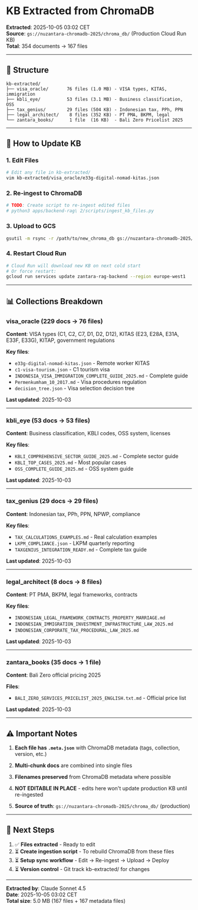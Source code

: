 # KB Extracted from ChromaDB

**Extracted**: 2025-10-05 03:02 CET  
**Source**: `gs://nuzantara-chromadb-2025/chroma_db/` (Production Cloud Run KB)  
**Total**: 354 documents → 167 files

---

## 📂 Structure

```
kb-extracted/
├── visa_oracle/       76 files (1.0 MB) - VISA types, KITAS, immigration
├── kbli_eye/          53 files (3.1 MB) - Business classification, OSS
├── tax_genius/        29 files (504 KB) - Indonesian tax, PPh, PPN
├── legal_architect/    8 files (352 KB) - PT PMA, BKPM, legal
└── zantara_books/      1 file  (16 KB)  - Bali Zero Pricelist 2025
```

---

## 🔄 How to Update KB

### **1. Edit Files**
```bash
# Edit any file in kb-extracted/
vim kb-extracted/visa_oracle/e33g-digital-nomad-kitas.json
```

### **2. Re-ingest to ChromaDB**
```bash
# TODO: Create script to re-ingest edited files
# python3 apps/backend-rag\ 2/scripts/ingest_kb_files.py
```

### **3. Upload to GCS**
```bash
gsutil -m rsync -r /path/to/new_chroma_db gs://nuzantara-chromadb-2025/chroma_db/
```

### **4. Restart Cloud Run**
```bash
# Cloud Run will download new KB on next cold start
# Or force restart:
gcloud run services update zantara-rag-backend --region europe-west1
```

---

## 📊 Collections Breakdown

### **visa_oracle** (229 docs → 76 files)
**Content**: VISA types (C1, C2, C7, D1, D2, D12), KITAS (E23, E28A, E31A, E33F, E33G), KITAP, government regulations

**Key files**:
- `e33g-digital-nomad-kitas.json` - Remote worker KITAS
- `c1-visa-tourism.json` - C1 tourism visa
- `INDONESIA_VISA_IMMIGRATION_COMPLETE_GUIDE_2025.md` - Complete guide
- `Permenkumham_10_2017.md` - Visa procedures regulation
- `decision_tree.json` - Visa selection decision tree

**Last updated**: 2025-10-03

---

### **kbli_eye** (53 docs → 53 files)
**Content**: Business classification, KBLI codes, OSS system, licenses

**Key files**:
- `KBLI_COMPREHENSIVE_SECTOR_GUIDE_2025.md` - Complete sector guide
- `KBLI_TOP_CASES_2025.md` - Most popular cases
- `OSS_COMPLETE_GUIDE_2025.md` - OSS system guide

**Last updated**: 2025-10-03

---

### **tax_genius** (29 docs → 29 files)
**Content**: Indonesian tax, PPh, PPN, NPWP, compliance

**Key files**:
- `TAX_CALCULATIONS_EXAMPLES.md` - Real calculation examples
- `LKPM_COMPLIANCE.json` - LKPM quarterly reporting
- `TAXGENIUS_INTEGRATION_READY.md` - Complete tax guide

**Last updated**: 2025-10-03

---

### **legal_architect** (8 docs → 8 files)
**Content**: PT PMA, BKPM, legal frameworks, contracts

**Key files**:
- `INDONESIAN_LEGAL_FRAMEWORK_CONTRACTS_PROPERTY_MARRIAGE.md`
- `INDONESIAN_IMMIGRATION_INVESTMENT_INFRASTRUCTURE_LAW_2025.md`
- `INDONESIAN_CORPORATE_TAX_PROCEDURAL_LAW_2025.md`

**Last updated**: 2025-10-03

---

### **zantara_books** (35 docs → 1 file)
**Content**: Bali Zero official pricing 2025

**Files**:
- `BALI_ZERO_SERVICES_PRICELIST_2025_ENGLISH.txt.md` - Official price list

**Last updated**: 2025-10-03

---

## ⚠️ Important Notes

1. **Each file has `.meta.json`** with ChromaDB metadata (tags, collection, version, etc.)

2. **Multi-chunk docs** are combined into single files

3. **Filenames preserved** from ChromaDB metadata where possible

4. **NOT EDITABLE IN PLACE** - edits here won't update production KB until re-ingested

5. **Source of truth**: `gs://nuzantara-chromadb-2025/chroma_db/` (production)

---

## 🎯 Next Steps

1. ✅ **Files extracted** - Ready to edit
2. ⏳ **Create ingestion script** - To rebuild ChromaDB from these files
3. ⏳ **Setup sync workflow** - Edit → Re-ingest → Upload → Deploy
4. ⏳ **Version control** - Git track kb-extracted/ for changes

---

**Extracted by**: Claude Sonnet 4.5  
**Date**: 2025-10-05 03:02 CET  
**Total size**: 5.0 MB (167 files + 167 metadata files)
